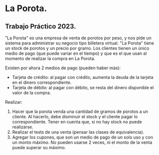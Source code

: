 # La Porota.
## Trabajo Práctico 2023.

"La Porota" es una empresa de venta de porotos por peso, y nos pide un sistema para administrar su negocio tipo billetera virtual. "La Porota" tiene un stock de porotos y un precio por gramo. Los clientes tienen un único medio de pago (que puede variar en el tiempo) y que es el que usan al momento de realizar la compra en La Porota.

Existen por ahora 2 medios de pago (pueden haber más):
- Tarjeta de crédito: al pagar con crédito, aumenta la deuda de la tarjeta en el dinero correspondiente.
- Tarjeta de débito: al pagar con débito, se resta del dinero disponible el valor de la compra.

Realizar:
1. Hacer que la porota venda una cantidad de gramos de porotos a un cliente. Al hacerlo, debe disminuir el stock y el cliente pagar lo correspondiente. Tener en cuenta que, si no hay stock no puede realizarse.
2. Realizar el tests de una venta (pensar las clases de equivalencia).
3. Agregar los cupones, que son un medio de pago de un solo uso y con un monto máximo. No pueden usarse 2 veces, ni el monto de la venta puede superar su máximo.
